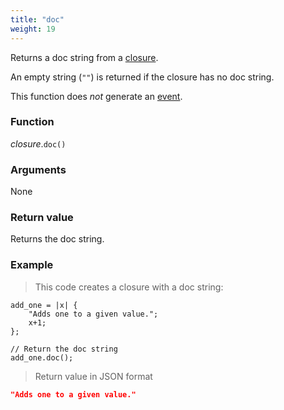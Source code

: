 ```yaml
---
title: "doc"
weight: 19
---
```


Returns a doc string from a [closure](..).

An empty string (`""`) is returned if the closure has no doc string.

This function does *not* generate an [event](../../../events).

### Function

*closure*.`doc()`

### Arguments

None

### Return value

Returns the doc string.

### Example

> This code creates a closure with a doc string:

```thingsdb,json_response
add_one = |x| {
    "Adds one to a given value.";
    x+1;
};

// Return the doc string
add_one.doc();
```

> Return value in JSON format

```json
"Adds one to a given value."
```
